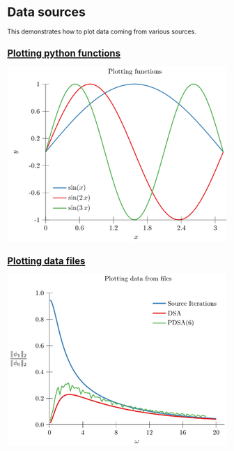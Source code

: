 # Data sources

This demonstrates how to plot data coming from various sources.

<!---plotz table_of_contents(toc) -->
## [Plotting python functions](01-function)
[<img src="01-function/plot.svg?raw=true&sanitize=true"/>](01-function)

## [Plotting data files](02-file)
[<img src="02-file/plot.svg?raw=true&sanitize=true"/>](02-file)
<!---plotz end -->
